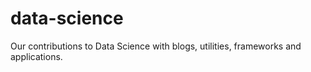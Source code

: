 # data-science
Our contributions to Data Science with blogs, utilities, frameworks and applications.

